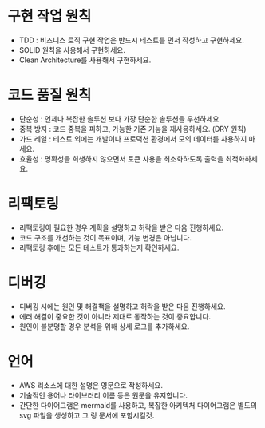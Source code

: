 # 구현 작업 원칙

- TDD : 비즈니스 로직 구현 작업은 반드시 테스트를 먼저 작성하고 구현하세요. 
- SOLID 원칙을 사용해서 구현하세요.
- Clean Architecture를 사용해서 구현하세요.

# 코드 품질 원칙

- 단순성 : 언제나 복잡한 솔루션 보다 가장 단순한 솔루션을 우선하세요
- 중복 방지 : 코드 중복을 피하고, 가능한 기존 기능을 재사용하세요. (DRY 원칙)
- 가드 레일 : 테스트 외에는 개발이나 프로덕션 환경에서 모의 데이터를 사용하지 마세요.
- 효율성 : 명확성을 희생하지 않으면서 토큰 사용을 최소화하도록 출력을 최적화하세요.

# 리팩토링

- 리팩토링이 필요한 경우 계획을 설명하고 허락을 받은 다음 진행하세요.
- 코드 구조를 개선하는 것이 목표이며, 기능 변경은 아닙니다.
- 리팩토링 후에는 모든 테스트가 통과하는지 확인하세요.

# 디버깅

- 디버깅 시에는 원인 및 해결책을 설명하고 허락을 받은 다음 진행하세요.
- 에러 해결이 중요한 것이 아니라 제대로 동작하는 것이 중요합니다.
- 원인이 불분명할 경우 분석을 위해 상세 로그를 추가하세요.

# 언어

- AWS 리소스에 대한 설명은 영문으로 작성하세요.
- 기술적인 용어나 라이브러리 이름 등은 원문을 유지합니다.
- 간단한 다이어그램은 mermaid를 사용하고, 복잡한 아키텍처 다이어그램은 별도의 svg 파일을 생성하고 그 링 문서에 포함시킬것.